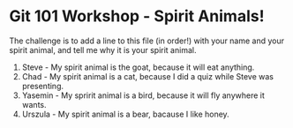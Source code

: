 # Git 101 Workshop - Spirit Animals!

The challenge is to add a line to this file (in order!) with your name and your spirit animal, and tell me why it is your spirit animal.

1. Steve  - My  spirit animal is the goat, because it will eat anything.
2. Chad - My spirit animal is a cat, because I did a quiz while Steve was presenting.
4. Yasemin - My spririt animal is a bird, because it will fly anywhere it wants.
10. Urszula - My spirit animal is a bear, bacause I like honey.
